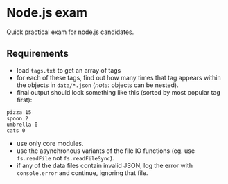 Node.js exam
====

Quick practical exam for node.js candidates.

Requirements
----

- load `tags.txt` to get an array of tags
- for each of these tags, find out how many times that tag appears within the objects in `data/*.json` (_note:_ objects can be nested).
- final output should look something like this (sorted by most popular tag first):

```
pizza 15
spoon 2
umbrella 0
cats 0
```

- use only core modules.
- use the asynchronous variants of the file IO functions (eg. use `fs.readFile` not `fs.readFileSync`).
- if any of the data files contain invalid JSON, log the error with `console.error` and continue, ignoring that file.
